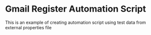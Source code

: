 # Gmail Register Automation Script

This is an example of creating automation script using test data from external properties file
